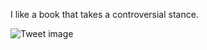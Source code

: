 I like a book that takes a controversial stance.


![Tweet image](/assets/crosspoast/EagmcQQX0AIvXFg.jpg)

